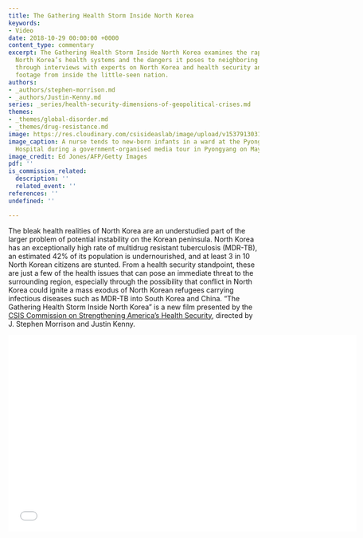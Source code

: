 ```yaml
---
title: The Gathering Health Storm Inside North Korea
keywords:
- Video
date: 2018-10-29 00:00:00 +0000
content_type: commentary
excerpt: The Gathering Health Storm Inside North Korea examines the rapid decay of
  North Korea’s health systems and the dangers it poses to neighboring countries,
  through interviews with experts on North Korea and health security and exclusive
  footage from inside the little-seen nation.
authors:
- _authors/stephen-morrison.md
- _authors/Justin-Kenny.md
series: _series/health-security-dimensions-of-geopolitical-crises.md
themes:
- _themes/global-disorder.md
- _themes/drug-resistance.md
image: https://res.cloudinary.com/csisideaslab/image/upload/v1537913031/health-commission/GettyImages-528833666.jpg
image_caption: A nurse tends to new-born infants in a ward at the Pyongyang Maternity
  Hospital during a government-organised media tour in Pyongyang on May 7, 2016.
image_credit: Ed Jones/AFP/Getty Images
pdf: ''
is_commission_related:
  description: ''
  related_event: ''
references: ''
undefined: ''

---
```

The bleak health realities of North Korea are an understudied part of the larger problem of potential instability on the Korean peninsula. North Korea has an exceptionally high rate of multidrug resistant tuberculosis (MDR-TB), an estimated 42% of its population is undernourished, and at least 3 in 10 North Korean citizens are stunted. From a health security standpoint, these are just a few of the health issues that can pose an immediate threat to the surrounding region, especially through the possibility that conflict in North Korea could ignite a mass exodus of North Korean refugees carrying infectious diseases such as MDR-TB into South Korea and China. “The Gathering Health Storm Inside North Korea” is a new film presented by the [CSIS Commission on Strengthening America’s Health Security](https://healthsecurity.csis.org/), directed by J. Stephen Morrison and Justin Kenny.

<div class="video-wrapper post-feature-video"><iframe width="700" height="394" src="[https://www.youtube.com/embed/BDK3TIMmo3I](https://www.youtube.com/embed/BDK3TIMmo3I "https://www.youtube.com/embed/BDK3TIMmo3I")" frameborder="0" allow="autoplay; encrypted-media" allowfullscreen></iframe></div>